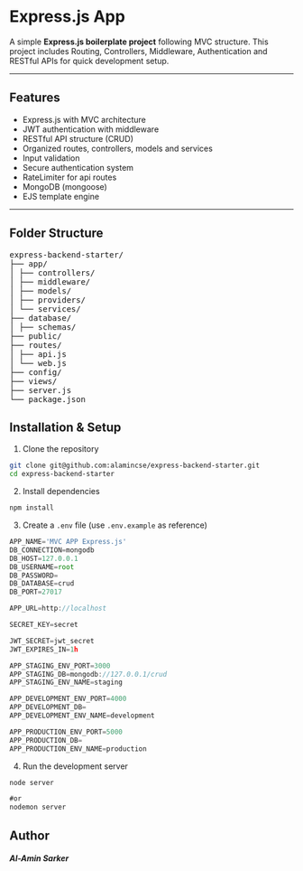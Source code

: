 # Express.js App

A simple **Express.js boilerplate project** following MVC structure. This project includes Routing, Controllers, Middleware, Authentication and RESTful APIs for quick development setup.

---

## Features

- Express.js with MVC architecture
- JWT authentication with middleware
- RESTful API structure (CRUD)
- Organized routes, controllers, models and services
- Input validation
- Secure authentication system
- RateLimiter for api routes
- MongoDB (mongoose)
- EJS template engine

---

## Folder Structure
<pre lang="bash">
express-backend-starter/
├── app/
│ ├── controllers/
│ ├── middleware/
│ ├── models/
│ ├── providers/
│ └── services/
├── database/
│ ├── schemas/
├── public/
├── routes/
│ ├── api.js
│ └── web.js
├── config/
├── views/
├── server.js
└── package.json
</pre>

## Installation & Setup

1. Clone the repository
```bash
git clone git@github.com:alamincse/express-backend-starter.git
cd express-backend-starter
```
2. Install dependencies
```bash
npm install
```
3. Create a `.env` file (use `.env.example` as reference)
```js
APP_NAME='MVC APP Express.js'
DB_CONNECTION=mongodb
DB_HOST=127.0.0.1
DB_USERNAME=root
DB_PASSWORD=
DB_DATABASE=crud
DB_PORT=27017

APP_URL=http://localhost

SECRET_KEY=secret

JWT_SECRET=jwt_secret
JWT_EXPIRES_IN=1h

APP_STAGING_ENV_PORT=3000
APP_STAGING_DB=mongodb://127.0.0.1/crud
APP_STAGING_ENV_NAME=staging

APP_DEVELOPMENT_ENV_PORT=4000
APP_DEVELOPMENT_DB=
APP_DEVELOPMENT_ENV_NAME=development

APP_PRODUCTION_ENV_PORT=5000
APP_PRODUCTION_DB=
APP_PRODUCTION_ENV_NAME=production
```

4. Run the development server
```js
node server

#or 
nodemon server
```

## Author
##### Al-Amin Sarker